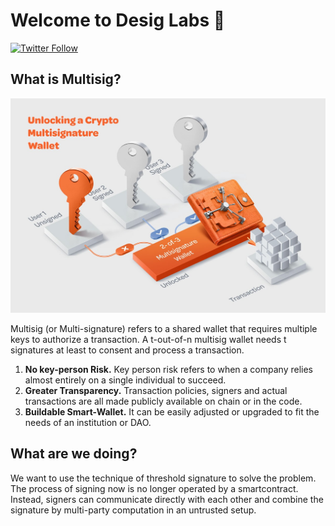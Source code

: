 # Welcome to Desig Labs 👋

[![Twitter Follow](https://img.shields.io/twitter/follow/DesigLabs?style=social)](https://twitter.com/DesigLabs)

## What is Multisig?

![Multisig Wallet](https://raw.githubusercontent.com/Desig-Labs/.github/main/profile/Multisig-Wallet.jpeg)

Multisig (or Multi-signature) refers to a shared wallet that requires multiple keys to authorize a transaction. A t-out-of-n multisig wallet needs t signatures at least to consent and process a transaction.

1. **No key-person Risk.** Key person risk refers to when a company relies almost entirely on a single individual to succeed.
2. **Greater Transparency.** Transaction policies, signers and actual transactions are all made publicly available on chain or in the code.
3. **Buildable Smart-Wallet.** It can be easily adjusted or upgraded to fit the needs of an institution or DAO.

## What are we doing?

We want to use the technique of threshold signature to solve the problem. The process of signing now is no longer operated by a smartcontract. Instead, signers can communicate directly with each other and combine the signature by multi-party computation in an untrusted setup.
